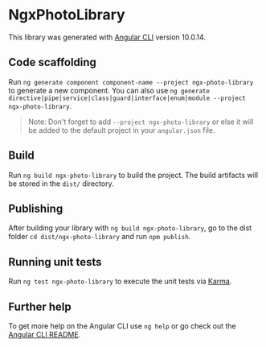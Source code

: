 # NgxPhotoLibrary

This library was generated with [Angular CLI](https://github.com/angular/angular-cli) version 10.0.14.

## Code scaffolding

Run `ng generate component component-name --project ngx-photo-library` to generate a new component. You can also use `ng generate directive|pipe|service|class|guard|interface|enum|module --project ngx-photo-library`.
> Note: Don't forget to add `--project ngx-photo-library` or else it will be added to the default project in your `angular.json` file. 

## Build

Run `ng build ngx-photo-library` to build the project. The build artifacts will be stored in the `dist/` directory.

## Publishing

After building your library with `ng build ngx-photo-library`, go to the dist folder `cd dist/ngx-photo-library` and run `npm publish`.

## Running unit tests

Run `ng test ngx-photo-library` to execute the unit tests via [Karma](https://karma-runner.github.io).

## Further help

To get more help on the Angular CLI use `ng help` or go check out the [Angular CLI README](https://github.com/angular/angular-cli/blob/master/README.md).
